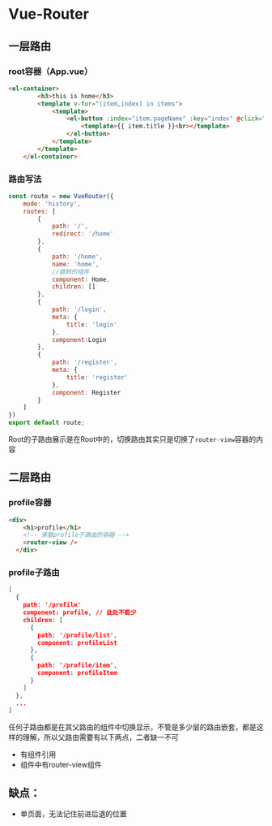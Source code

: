 # Vue-Router

## 一层路由

### root容器（App.vue）

```html
<el-container>
        <h3>this is home</h3>
        <template v-for="(item,index) in items">
            <template>
                <el-button :index="item.pageName" :key="index" @click="toOther(item.pageName)">
                    <template>{{ item.title }}<br></template>
                </el-button>
            </template>
        </template>
    </el-container>
```

### 路由写法

```js
const route = new VueRouter({
    mode: 'history',
    routes: [
        {
            path: '/',
            redirect: '/home'
        },
        {
            path: '/home',
            name: 'home',
            //跳转的组件
            component: Home,
            children: []
        },
        {
            path: '/login',
            meta: {
                title: 'login'
            },
            component:Login
        },
        {
            path: '/register',
            meta: {
                title: 'register'
            },
            component: Register
        }
    ]
})
export default route;
```

​	Root的子路由展示是在Root中的，切换路由其实只是切换了`router-view`容器的内容

## 二层路由

### profile容器

```html
<div>
    <h1>profile</h1>
    <!-- 承载profile子路由的容器 -->
    <router-view />
  </div>
```

### profile子路由

```json
[
  {
    path: '/profile'
    component: profile, // 此处不能少
    children: [
      {
        path: '/profile/list',
        component: profileList
      },
      {
        path: '/profile/item',
        component: profileItem
      }
    ]
  },
  ...
]
```

任何子路由都是在其父路由的组件中切换显示，不管是多少层的路由嵌套，都是这样的理解，所以父路由需要有以下两点，二者缺一不可

- 有组件引用
- 组件中有router-view组件

## 缺点：

- 单页面，无法记住前进后退的位置